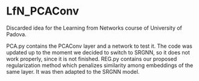 # LfN_PCAConv
Discarded idea for the Learning from Networks course of University of Padova.

PCA.py contains the PCAConv layer and a network to test it. The code was updated up to the moment we decided to switch to SRGNN, so it does not work properly, since it is not finished.
REG.py contains our proposed regularization method which penalizes similarity among embeddings of the same layer. It was then adapted to the SRGNN model.
